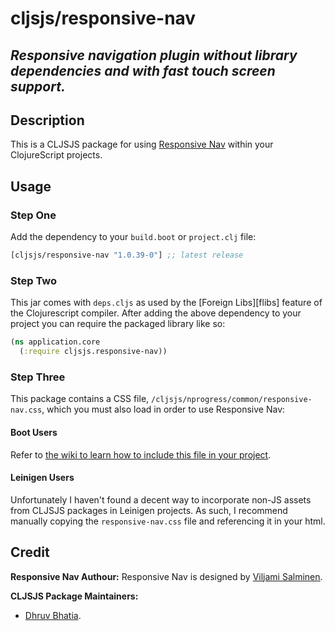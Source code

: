 # cljsjs/responsive-nav
## *Responsive navigation plugin without library dependencies and with fast touch screen support.*

## Description
This is a CLJSJS package for using [Responsive Nav](http://responsive-nav.com) within your ClojureScript projects.


## Usage

### Step One
Add the dependency to your `build.boot` or `project.clj` file:

[](dependency)
```clojure
[cljsjs/responsive-nav "1.0.39-0"] ;; latest release
```
[](/dependency)

### Step Two
This jar comes with `deps.cljs` as used by the [Foreign Libs][flibs] feature
of the Clojurescript compiler. After adding the above dependency to your project
you can require the packaged library like so:

```clojure
(ns application.core
  (:require cljsjs.responsive-nav))
```
### Step Three
This package contains a CSS file, `/cljsjs/nprogress/common/responsive-nav.css`, which you must also load in order to use Responsive Nav:

#### Boot Users
Refer to [the wiki to learn how to include this file in your project](https://github.com/cljsjs/packages/wiki/Non-JS-Assets).

#### Leinigen Users
Unfortunately I haven't found a decent way to incorporate non-JS assets from CLJSJS packages in Leinigen projects. As such, I recommend manually copying the `responsive-nav.css` file and referencing it in your html.

## Credit

**Responsive Nav Authour:** Responsive Nav is designed by [Viljami Salminen](https://github.com/viljamis).

**CLJSJS Package Maintainers:**

- [Dhruv Bhatia](https://github.com/dhruvbhatia).